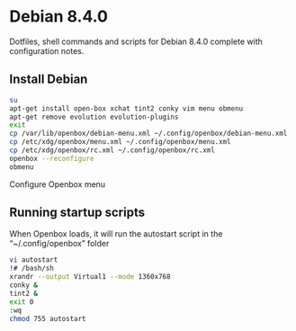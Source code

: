# Debian 8.4.0

Dotfiles, shell commands and scripts for Debian 8.4.0 complete with configuration notes.

## Install Debian

```bash
su
apt-get install open-box xchat tint2 conky vim menu obmenu
apt-get remove evolution evolution-plugins
exit
cp /var/lib/openbox/debian-menu.xml ~/.config/openbox/debian-menu.xml
cp /etc/xdg/openbox/menu.xml ~/.config/openbox/menu.xml
cp /etc/xdg/openbox/rc.xml ~/.config/openbox/rc.xml
openbox --reconfigure
obmenu
```
Configure Openbox menu

## Running startup scripts

When Openbox loads, it will run the autostart script in the “~/.config/openbox” folder

```bash
vi autostart
!# /bash/sh
xrandr --output Virtual1 --mode 1360x768
conky &
tint2 &
exit 0
:wq
chmod 755 autostart
```
